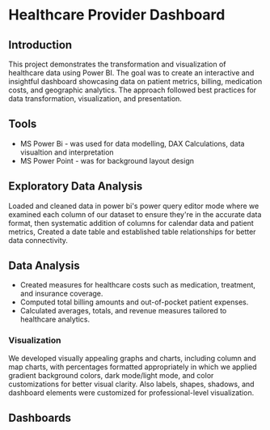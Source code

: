 # Healthcare Provider Dashboard

## Introduction
This project demonstrates the transformation and visualization of healthcare data using Power BI. The goal was to create an interactive and insightful dashboard showcasing data on patient metrics, billing, medication costs, and geographic analytics. The approach followed best practices for data transformation, visualization, and presentation.


## Tools
- MS Power Bi - was used for data modelling, DAX Calculations, data visualtion and interpretation
- MS Power Point - was for background layout design

## Exploratory Data Analysis
Loaded and cleaned data in power bi's power query editor mode where we examined each column of our dataset to ensure they're in the accurate data format, then systematic addition of columns for calendar data and patient metrics, Created a date table and established table relationships for better data connectivity.

## Data Analysis
- Created measures for healthcare costs such as medication, treatment, and insurance coverage. 
- Computed total billing amounts and out-of-pocket patient expenses. 
- Calculated averages, totals, and revenue measures tailored to healthcare analytics.
### Visualization 
We developed visually appealing graphs and charts, including column and map charts, with percentages formatted appropriately in which we applied gradient background colors, dark mode/light mode, and color customizations for better visual clarity. Also labels, shapes, shadows, and dashboard elements were customized for professional-level visualization.

## Dashboards
